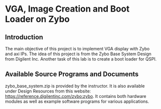 # VGA, Image Creation and Boot Loader on Zybo

## Introduction

The main objective of this project is to implement VGA display with Zybo and axi IPs. The idea of this project is from the Zybo Base System Design from Digilent Inc. Another task of this lab is to create a boot loader for QSPI.


## Available Source Programs and Documents

zybo_base_system.zip is provided by the instructor. It is also available under Design Resources from this website: https://reference.digilentinc.com/zybo:zybo. It contains both hardware modules as well as example software programs for various applications.

